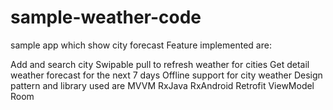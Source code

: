 # sample-weather-code
sample app which show city forecast Feature implemented are:

Add and search city
Swipable pull to refresh weather for cities
Get detail weather forecast for the next 7 days
Offline support for city weather
Design pattern and library used are MVVM RxJava RxAndroid Retrofit ViewModel Room
